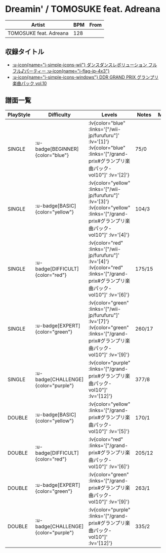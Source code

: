 # Dreamin' / TOMOSUKE feat. Adreana

|Artist|BPM|From|
|------|---|----|
|TOMOSUKE feat. Adreana|128||

## 収録タイトル

- [ :u-icon{name="i-simple-icons-wii"} ダンスダンスレボリューション フルフル♪パーティー :u-icon{name="i-flag-jp-4x3"} ](/wii-jp/furufuru)
- [ :u-icon{name="i-simple-icons-windows"} DDR GRAND PRIX グランプリ楽曲パック vol.10](/grand-prix#グランプリ楽曲パック-vol10)

## 譜面一覧

|PlayStyle|Difficulty|Levels|Notes|Movie|
|---------|----------|------|-----|-----|
|SINGLE| :u-badge[BEGINNER]{color="blue"} | :lv{color="blue" :links='["/wii-jp/furufuru"]' :lv='[1]'}  :lv{color="blue" :links='["/grand-prix#グランプリ楽曲パック-vol10"]' :lv='[2]'} |75/0||
|SINGLE| :u-badge[BASIC]{color="yellow"} | :lv{color="yellow" :links='["/wii-jp/furufuru"]' :lv='[3]'}  :lv{color="yellow" :links='["/grand-prix#グランプリ楽曲パック-vol10"]' :lv='[4]'} |104/3||
|SINGLE| :u-badge[DIFFICULT]{color="red"} | :lv{color="red" :links='["/wii-jp/furufuru"]' :lv='[4]'}  :lv{color="red" :links='["/grand-prix#グランプリ楽曲パック-vol10"]' :lv='[6]'} |175/15||
|SINGLE| :u-badge[EXPERT]{color="green"} | :lv{color="green" :links='["/wii-jp/furufuru"]' :lv='[7]'}  :lv{color="green" :links='["/grand-prix#グランプリ楽曲パック-vol10"]' :lv='[9]'} |260/17||
|SINGLE| :u-badge[CHALLENGE]{color="purple"} | :lv{color="purple" :links='["/grand-prix#グランプリ楽曲パック-vol10"]' :lv='[12]'} |377/8||
|DOUBLE| :u-badge[BASIC]{color="yellow"} | :lv{color="yellow" :links='["/grand-prix#グランプリ楽曲パック-vol10"]' :lv='[5]'} |170/1||
|DOUBLE| :u-badge[DIFFICULT]{color="red"} | :lv{color="red" :links='["/grand-prix#グランプリ楽曲パック-vol10"]' :lv='[6]'} |205/12||
|DOUBLE| :u-badge[EXPERT]{color="green"} | :lv{color="green" :links='["/grand-prix#グランプリ楽曲パック-vol10"]' :lv='[9]'} |263/1||
|DOUBLE| :u-badge[CHALLENGE]{color="purple"} | :lv{color="purple" :links='["/grand-prix#グランプリ楽曲パック-vol10"]' :lv='[12]'} |335/2||
